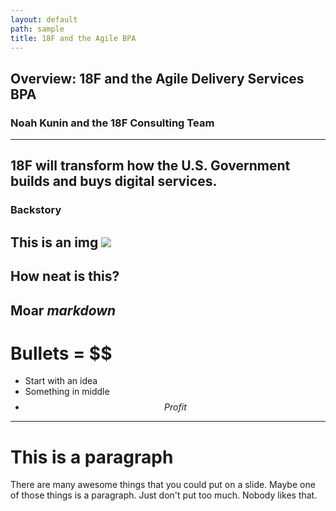 ```yaml
---
layout: default
path: sample
title: 18F and the Agile BPA
---
```


## Overview: 18F and the Agile Delivery Services BPA
### Noah Kunin and the 18F Consulting Team
---
18F will transform how the **U.S. Government** builds and buys **digital services**.
--
### Backstory
This is an img ![](https://lh3.googleusercontent.com/_izP-SVxEwYJTkJ6n7KVwLXhflBjgOwO-qbWcvwUX7axqI7Tk22KVHRsRDmzkcRoH2uoOUidfNbWfMU=w2512-h1162-rw)
--
How neat is this?
---
Moar *markdown*
---
# Bullets = $$
* Start with an idea
* Something in middle
* $$ Profit $$

---
# This is a paragraph
There are many awesome things that you could put on a slide. Maybe one of those things is a paragraph. Just don't put too much. Nobody likes that.
